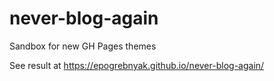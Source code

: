 # never-blog-again
Sandbox for new GH Pages themes

See result at <https://epogrebnyak.github.io/never-blog-again/>
